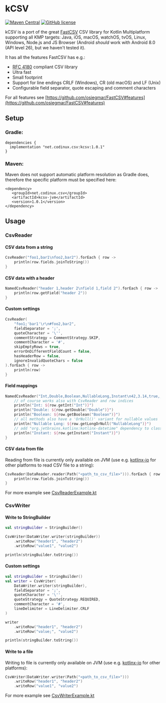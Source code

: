 # kCSV

[![Maven Central](https://img.shields.io/maven-central/v/net.codinux.csv/kCSV.svg?label=Maven%20Central)](https://search.maven.org/search?q=g:%22net.codinux.csv%22%20AND%20a:%22kCSV%22)
[![GitHub license](https://img.shields.io/badge/license-MIT%20License-blue.svg?style=flat)](http://www.apache.org/licenses/LICENSE-2.0)


kCSV is a port of the great [FastCSV](https://github.com/osiegmar/FastCSV) CSV library for Kotlin Multiplatform supporting all KMP targets: Java, iOS, macOS, watchOS, tvOS, Linux, Windows, Node.js and JS Browser (Android *should* work with Android 8.0 (API level 26), but we haven't tested it).

It has all the features FastCSV has e.g.:
- [RFC 4180](https://tools.ietf.org/html/rfc4180) compliant CSV library
- Ultra fast
- Small footprint
- Support for line endings CRLF (Windows), CR (old macOS) and LF (Unix)
- Configurable field separator, quote escaping and comment characters

For all features see [https://github.com/osiegmar/FastCSV#features](https://github.com/osiegmar/FastCSV#features)

## Setup

### Gradle:
```
dependencies {
  implementation "net.codinux.csv:kcsv:1.0.1"
}
```

### Maven:
Maven does not support automatic platform resolution as Gradle does, therefore the specific platform must be specified here:
```
<dependency>
   <groupId>net.codinux.csv</groupId>
   <artifactId>kcsv-jvm</artifactId>
   <version>1.0.1</version>
</dependency>
```


## Usage

### CsvReader

#### CSV data from a string

```kotlin
CsvReader("foo1,bar1\nfoo2,bar2").forEach { row ->
    println(row.fields.joinToString())
}
```

#### CSV data with a header

```kotlin
NamedCsvReader("header 1,header 2\nfield 1,field 2").forEach { row ->
    println(row.getField("header 2"))
}
```

#### Custom settings

```kotlin
CsvReader(
    "foo1;'bar1'\r\n#foo2,bar2",
    fieldSeparator = ';',
    quoteCharacter = '\'',
    commentStrategy = CommentStrategy.SKIP,
    commentCharacter = '#',
    skipEmptyRows = true,
    errorOnDifferentFieldCount = false,
    hasHeaderRow = false,
    ignoreInvalidQuoteChars = false
).forEach { row ->
    println(row)
}
```

#### Field mappings

```kotlin
NamedCsvReader("Int,Double,Boolean,NullableLong,Instant\n42,3.14,true,,2023-06-05T22:19:44.475Z").forEach { row ->
    // of course works also with CsvReader and row indices
    println("Int: ${row.getInt("Int")}")
    println("Double: ${row.getDouble("Double")}")
    println("Boolean: ${row.getBoolean("Boolean")}")
    // all methods also have a 'OrNull()' variant for nullable values
    println("Nullable Long: ${row.getLongOrNull("NullableLong")}")
    // add "org.jetbrains.kotlinx:kotlinx-datetime" dependency to classpath to use this function
    println("Instant: ${row.getInstant("Instant")}")
}
```

#### CSV data from file

Reading from file is currently only available on JVM (use e.g. [kotlinx-io](https://github.com/Kotlin/kotlinx-io) for other platforms to read CSV file to a string):

```kotlin
CsvReader(DataReader.reader(Path("<path_to_csv_file>"))).forEach { row ->
    println(row.fields.joinToString())
}
```

For more example see
[CsvReaderExample.kt](src/commonTest/kotlin/example/CsvReaderExample.kt)

### CsvWriter

#### Write to StringBuilder

```kotlin
val stringBuilder = StringBuilder()

CsvWriter(DataWriter.writer(stringBuilder))
    .writeRow("header1", "header2")
    .writeRow("value1", "value2")

println(stringBuilder.toString())
```

#### Custom settings

```kotlin
val stringBuilder = StringBuilder()
val writer = CsvWriter(
    DataWriter.writer(stringBuilder),
    fieldSeparator = ';',
    quoteCharacter = '\'',
    quoteStrategy = QuoteStrategy.REQUIRED,
    commentCharacter = '#',
    lineDelimiter = LineDelimiter.CRLF
)

writer
    .writeRow("header1", "header2")
    .writeRow("value;", "value2")

println(stringBuilder.toString())
```

#### Write to a file

Writing to file is currently only available on JVM (use e.g. [kotlinx-io](https://github.com/Kotlin/kotlinx-io) for other platforms):

```kotlin
CsvWriter(DataWriter.writer(Path("<path_to_csv_file>")))
    .writeRow("header1", "header2")
    .writeRow("value1", "value2")
```

For more example see
[CsvWriterExample.kt](src/commonTest/kotlin/example/CsvWriterExample.kt)